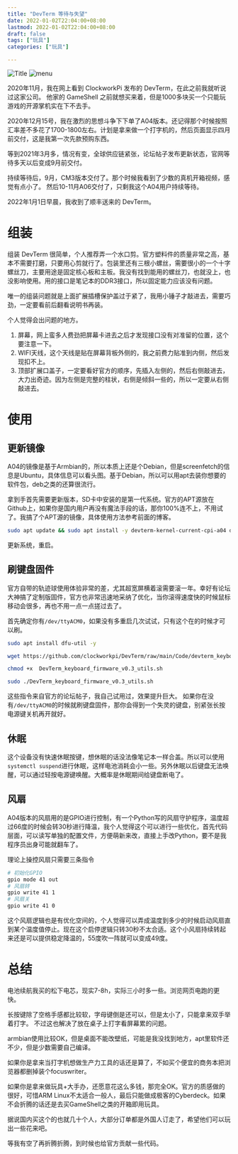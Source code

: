 ```yaml
---
title: "DevTerm 等待与失望"
date: 2022-01-02T22:04:00+08:00
lastmod: 2022-01-02T22:04:00+08:00
draft: false
tags: ["玩具"]
categories: ["玩具"]

---
```


![Title](https://blog.zjyl1994.com/post/devterm/title.jpg)
![menu](https://blog.zjyl1994.com/post/devterm/menu.jpg)

2020年11月，我在网上看到 ClockworkPi 发布的 DevTerm，在此之前我就听说过这家公司。
他家的 GameShell 之前就想买来着，但是1000多块买一个只能玩游戏的开源掌机实在下不去手。

2020年12月15号，我在激烈的思想斗争下下单了A04版本。还记得那个时候按照汇率差不多花了1700-1800左右。计划是拿来做一个打字机的，然后页面显示四月前交付，这是我第一次先款预购东西。

等到2021年3月多，情况有变，全球供应链紧张，论坛帖子发布更新状态，官网等待多天以后变成9月前交付。

持续等待后，9月，CM3版本交付了。那个时候我看到了少数的真机开箱视频，感觉有点小了。
然后10-11月A06交付了，只剩我这个A04用户持续等待。

2022年1月1日早晨，我收到了顺丰送来的 DevTerm。

<!--more-->

# 组装

组装 DevTerm 很简单，个人推荐弄一个水口剪。官方塑料件的质量非常之高，基本不需要打磨，只要用心剪就行了。包装里还有三根小螺丝，需要很小的一个十字螺丝刀，主要用途是固定核心板和主板。我没有找到能用的螺丝刀，也就没上，也没影响使用。用的接口是笔记本的DDR3接口，所以固定能力应该没有问题。

唯一的组装问题就是上面扩展插槽保护盖过于紧了，我用小锤子才敲进去，需要巧劲，一定要看前后翻看说明书再装。

个人觉得会出问题的地方。

1. 屏幕，网上蛮多人费劲把屏幕卡进去之后才发现接口没有对准留的位置，这个要注意一下。
1. WIFI天线，这个天线是贴在屏幕背板外侧的，我之前费力贴准到内侧，然后发现扣不上。
1. 顶部扩展口盖子，一定要看好官方的顺序，先插入左侧的，然后右侧敲进去，大力出奇迹。因为左侧是完整的柱状，右侧是倾斜一些的，所以一定要从右侧敲进去。

# 使用

## 更新镜像
A04的镜像是基于Armbian的，所以本质上还是个Debian，但是screenfetch的信息是Ubuntu，具体信息可以看头图。基于Debian，所以可以用apt去装你想要的软件包，deb之类的还算很流行。

拿到手首先需要更新版本，SD卡中安装的是第一代系统。官方的APT源放在Github上，如果你是国内用户再没有魔法手段的话，那你100%连不上，不用试了。我搞了个APT源的镜像，具体使用方法参考前面的博客。

```bash
sudo apt update && sudo apt install -y devterm-kernel-current-cpi-a04 devterm-gearbox-a04 devterm-fan-daemon-cpi-a04 && sudo reboot
```

更新系统，重启。

## 刷键盘固件
官方自带的轨迹球使用体验非常的差，尤其超宽屏横着滚需要滚一年。幸好有论坛大神搞了定制版固件，官方也非常迅速地采纳了优化，当你滚得速度快的时候鼠标移动会很多，再也不用一点一点搓过去了。

首先确定你有`/dev/ttyACM0`，如果没有多重启几次试试，只有这个在的时候才可以刷。

```bash
sudo apt install dfu-util -y

wget https://github.com/clockworkpi/DevTerm/raw/main/Code/devterm_keyboard/bin/DevTerm_keyboard_firmware_v0.3_utils.sh

chmod +x  DevTerm_keyboard_firmware_v0.3_utils.sh

sudo ./DevTerm_keyboard_firmware_v0.3_utils.sh
```
这些指令来自官方的论坛帖子，我自己试用过，效果提升巨大。
如果你在没有`/dev/ttyACM0`的时候就刷键盘固件，那你会得到一个失灵的键盘，别紧张长按电源键关机再开就好。

## 休眠

这个设备没有快速休眠按键，想休眠的话没法像笔记本一样合盖。所以可以使用`systemctl suspend`进行休眠，这样电池消耗会小一些。另外休眠以后键盘无法唤醒，可以通过轻按电源键唤醒。大概率是休眠期间给键盘断电了。

## 风扇

A04版本的风扇用的是GPIO进行控制，有一个Python写的风扇守护程序，温度超过66度的时候会转30秒进行降温，我个人觉得这个可以进行一些优化，首先代码层面，可以读写单独的配置文件，方便萌新来改，直接上手改Python，要不是我程序员出身可能就翻车了。

理论上操控风扇只需要三条指令

```bash
# 初始化GPIO
gpio mode 41 out
# 风扇转
gpio write 41 1
# 风扇关
gpio write 41 0
```

这个风扇逻辑也是有优化空间的，个人觉得可以弄成温度到多少的时候启动风扇直到某个温度值停止。现在这个启停逻辑只转30秒不太合适。这个小风扇持续转起来还是可以提供稳定降温的，55度吹一阵就可以变成49度。

# 总结
电池续航我买的松下电芯，现实7-8h，实际三小时多一些。浏览网页电跑的更快。

长按键除了空格手感都比较软，字母键倒是还可以，但是太小了，只能拿来双手举着打字。
不过这也解决了放在桌子上打字看屏幕累的问题。

armbian使用比较OK，但是桌面不能改壁纸，可能是我没找到地方，apt里软件还不少，但是少数需要自己编译。

如果你是拿来当打字机想做生产力工具的话还是算了，不如买个便宜的商务本把浏览器都删掉装个focuswriter。

如果你是拿来做玩具+大手办，还愿意花这么多钱，那完全OK。官方的质感做的很好，可惜ARM Linux不太适合一般人，最后只能做成极客的Cyberdeck。如果不会折腾的话还是去买GameShell之类的开箱即用玩具。

据说国内买这个的也就几十个人，大部分订单都是外国人订走了，希望他们可以玩出一些花来吧。

等我有空了再折腾折腾，到时候也给官方贡献一些代码。